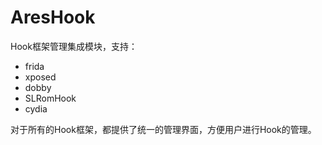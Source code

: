 # AresHook

Hook框架管理集成模块，支持：

- frida
- xposed
- dobby
- SLRomHook
- cydia

对于所有的Hook框架，都提供了统一的管理界面，方便用户进行Hook的管理。


